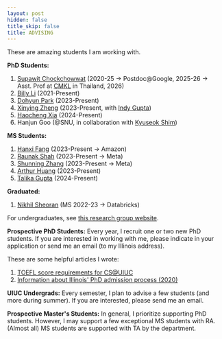 ```yaml
---
layout: post
hidden: false
title_skip: false
title: ADVISING
---
```


These are amazing students I am working with.

**PhD Students:**

1. [Supawit Chockchowwat](https://supawit.chockchowwat.com/) (2020-25 -> Postdoc@Google, 2025-26 -> Asst. Prof at [CMKL](https://en.wikipedia.org/wiki/CMKL_University) in Thailand, 2026)
1. [Billy Li](https://billyzhaohengli.github.io/) (2021-Present)
1. [Dohyun Park](https://www.linkedin.com/in/dohyun1357/?originalSubdomain=kr) (2023-Present)
1. [Xinying Zheng](https://xinyingzheng00.github.io/) (2023-Present, with [Indy Gupta](http://indy.cs.illinois.edu/))
1. [Haocheng Xia]() (2024-Present)
1. Hanjun Goo (@SNU, in collaboration with [Kyuseok Shim](http://kdd.snu.ac.kr/~shim/))

**MS Students:**

1. [Hanxi Fang](https://www.linkedin.com/in/hanxi-fang-aa2252280/) (2023-Present -> Amazon)
1. [Raunak Shah](https://www.linkedin.com/in/raunaks13/) (2023-Present -> Meta)
1. [Shunning Zhang](https://www.linkedin.com/in/shuning-zhang-2001/) (2023-Present -> Meta)
1. [Arthur Huang](https://www.linkedin.com/in/arthur-huang-08bb75167/) (2023-Present)
1. [Talika Gupta]() (2024-Present)


**Graduated:**

1. [Nikhil Sheoran]() (MS 2022-23 -> Databricks)


For undergraduates, see [this research group website](http://createlab.cs.illinois.edu/).


**Prospective PhD Students:** 
Every year, I recruit one or two new PhD students.
If you are interested in working with me, please indicate in your application or 
send me an email (to my Illinois address).


These are some helpful articles I wrote:
1. [TOEFL score requirements for CS@UIUC](https://yongjoopark.medium.com/toefl-for-cs-illinois-2d140efcf2ab)
1. [Information about Illinois' PhD admission process (2020)](https://yongjoopark.medium.com/illinoiscs-admission-process-67412ae83297)


**UIUC Undergrads:** 
Every semester, I plan to advise a few students (and more during summer). 
If you are interested, please send me an email.

**Prospective Master's Students:** 
In general, I prioritize supporting PhD students. 
However, I may support a few exceptional MS students with RA. 
(Almost all) MS students are supported with TA by the department.
